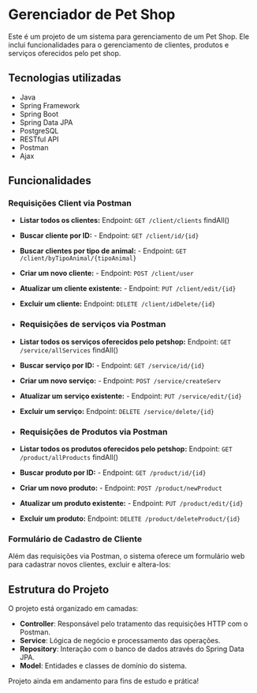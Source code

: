 # Gerenciador de Pet Shop

Este é um projeto de um sistema para gerenciamento de um Pet Shop. Ele inclui funcionalidades para o gerenciamento de clientes, produtos e serviços oferecidos pelo pet shop.

## Tecnologias utilizadas

- Java
- Spring Framework
- Spring Boot
- Spring Data JPA
- PostgreSQL
- RESTful API
- Postman
- Ajax

## Funcionalidades

### Requisições Client via Postman

- **Listar todos os clientes:**  Endpoint: `GET /client/clients` findAll()
  
- **Buscar cliente por ID:** - Endpoint: `GET /client/id/{id}`  
  
- **Buscar clientes por tipo de animal:**  - Endpoint: `GET /client/byTipoAnimal/{tipoAnimal}`

- **Criar um novo cliente:** - Endpoint: `POST /client/user`
  
- **Atualizar um cliente existente:** - Endpoint: `PUT /client/edit/{id}`
  
- **Excluir um cliente:** Endpoint: `DELETE /client/idDelete/{id}`

- ### Requisições de serviços via Postman

- **Listar todos os serviços oferecidos pelo petshop:**  Endpoint: `GET /service/allServices` findAll()
  
- **Buscar serviço por ID:** - Endpoint: `GET /service/id/{id}`  

- **Criar um novo serviço:** - Endpoint: `POST /service/createServ`
  
- **Atualizar um serviço existente:** - Endpoint: `PUT /service/edit/{id}`
  
- **Excluir um serviço:** Endpoint: `DELETE /service/delete/{id}`

- ### Requisições de Produtos via Postman

- **Listar todos os produtos oferecidos pelo petshop:**  Endpoint: `GET /product/allProducts` findAll()
  
- **Buscar produto por ID:** - Endpoint: `GET /product/id/{id}`  

- **Criar um novo produto:** - Endpoint: `POST /product/newProduct`
  
- **Atualizar um produto existente:** - Endpoint: `PUT /product/edit/{id}`
  
- **Excluir um produto:** Endpoint: `DELETE /product/deleteProduct/{id}`


### Formulário de Cadastro de Cliente

Além das requisições via Postman, o sistema oferece um formulário web para cadastrar novos clientes, excluir e altera-los: 

## Estrutura do Projeto

O projeto está organizado em camadas:

- **Controller**: Responsável pelo tratamento das requisições HTTP com o Postman.
- **Service**: Lógica de negócio e processamento das operações.
- **Repository**: Interação com o banco de dados através do Spring Data JPA.
- **Model**: Entidades e classes de domínio do sistema.

Projeto ainda em andamento para fins de estudo e prática!

